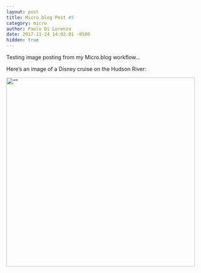 ```yaml
---
layout: post
title: Micro.blog Post #5
category: micro
author: Paolo Di Lorenzo
date: 2017-11-24 14:02:01 -0500
hidden: true
---
```


Testing image posting from my Micro.blog workflow...

Here’s an image of a Disney cruise on the Hudson River:

<img src=“{{site.url}}/images/microblog/hudson-cruise.jpg” alt=“” width=500>